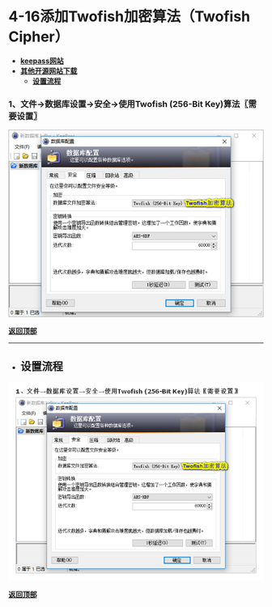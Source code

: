 # <a name="锚点0"></a>4-16添加Twofish加密算法（Twofish Cipher）
- [**keepass网站**](https://keepass.info/plugins.html#twofishcipher)
- [**其他开源网站下载**](http://gogogadgetscott.info/keepass/twofishcipher/)
	- <a href="#锚点1">**设置流程**</a>
### 1、文件→数据库设置→安全→使用Twofish (256-Bit Key)算法〖需要设置〗
<p><img src="/图片/4-16添加Twofish加密算法（Twofish Cipher）/1、文件→数据库设置→安全→使用Twofish (256-Bit Key)算法〖需要设置〗.png" alt="/图片/4-16添加Twofish加密算法（Twofish Cipher）/1、文件→数据库设置→安全→使用Twofish (256-Bit Key)算法〖需要设置〗.png"/></p>

<a name="锚点1"></a><a href="#锚点0">**返回顶部**</a>
______________________________________________________________________________
- ## 设置流程
<p><img src="/图片/4-16添加Twofish加密算法（Twofish Cipher）/设置流程.png" alt="/图片/4-16添加Twofish加密算法（Twofish Cipher）/设置流程.png"/></p>

<a href="#锚点0">**返回顶部**</a>